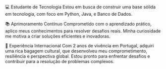 💻 Estudante de Tecnologia
Estou em busca de construir uma base sólida em tecnologia, com foco em Python, Java, e Banco de Dados.

📚 Aprimoramento Contínuo
Comprometido com o aprendizado prático, aplico meus conhecimentos para resolver desafios reais. Minha curiosidade me motiva a criar soluções eficientes e inovadoras.

📍 Experiência Internacional
Com 2 anos de vivência em Portugal, adquiri uma rica bagagem cultural, que desenvolveu meu comprometimento, resiliência e perspectiva global. Estou pronto para enfrentar desafios e contribuir para a resolução de problemas complexos.
